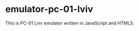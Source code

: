 emulator-pc-01-lviv
===================

This is PC-01 Lviv emulator written in JavaScript and HTML5.
